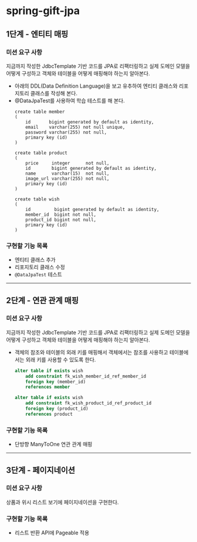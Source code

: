 # spring-gift-jpa

## 1단계 - 엔티티 매핑

### 미션 요구 사항

지금까지 작성한 JdbcTemplate 기반 코드를 JPA로 리팩터링하고 실제 도메인 모델을 어떻게 구성하고 객체와 테이블을 어떻게 매핑해야 하는지 알아본다.

* 아래의 DDL(Data Definition Language)을 보고 유추하여 엔티티 클래스와 리포지토리 클래스를 작성해 본다.
* @DataJpaTest를 사용하여 학습 테스트를 해 본다.
    ```
    create table member
    (
        id       bigint generated by default as identity,
        email    varchar(255) not null unique,
        password varchar(255) not null,
        primary key (id)
    )
    ```
    ```
    create table product
    (
        price     integer      not null,
        id        bigint generated by default as identity,
        name      varchar(15)  not null,
        image_url varchar(255) not null,
        primary key (id)
    )

    ```
    ```
    create table wish
    (
        id         bigint generated by default as identity,
        member_id  bigint not null,
        product_id bigint not null,
        primary key (id)
    )
    ```

### 구현할 기능 목록

* 엔티티 클래스 추가
* 리포지토리 클래스 수정
* `@DataJpaTest` 테스트

---

## 2단계 - 연관 관계 매핑

### 미션 요구 사항

지금까지 작성한 JdbcTemplate 기반 코드를 JPA로 리팩터링하고 실제 도메인 모델을 어떻게 구성하고 객체와 테이블을 어떻게 매핑해야 하는지 알아본다.

* 객체의 참조와 테이블의 외래 키를 매핑해서 객체에서는 참조를 사용하고 테이블에서는 외래 키를 사용할 수 있도록 한다.

  ```sql
  alter table if exists wish
      add constraint fk_wish_member_id_ref_member_id
      foreign key (member_id)
      references member
  
  alter table if exists wish
      add constraint fk_wish_product_id_ref_product_id
      foreign key (product_id)
      references product
  ```

### 구현할 기능 목록

* 단방향 ManyToOne 연관 관계 매핑

---

## 3단계 - 페이지네이션

### 미션 요구 사항

상품과 위시 리스트 보기에 페이지네이션을 구현한다.

### 구현할 기능 목록

* 리스트 반환 API에 Pageable 적용

